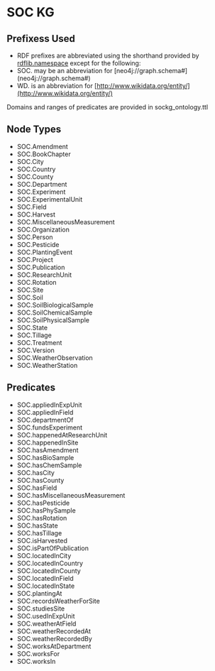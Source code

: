 # SOC KG

## Prefixess Used

- RDF prefixes are abbreviated using the shorthand provided by [rdflib.namespace](https://rdflib.readthedocs.io/en/stable/apidocs/rdflib.namespace.html) except for the following:
- SOC. may be an abbreviation for [neo4j://graph.schema#] (neo4j://graph.schema#) 
- WD. is an abbreviation for [http://www.wikidata.org/entity/](http://www.wikidata.org/entity/)

Domains and ranges of predicates are provided in sockg_ontology.ttl

## Node Types

- SOC.Amendment
- SOC.BookChapter
- SOC.City
- SOC.Country
- SOC.County
- SOC.Department
- SOC.Experiment
- SOC.ExperimentalUnit
- SOC.Field
- SOC.Harvest
- SOC.MiscellaneousMeasurement
- SOC.Organization
- SOC.Person
- SOC.Pesticide
- SOC.PlantingEvent
- SOC.Project
- SOC.Publication
- SOC.ResearchUnit
- SOC.Rotation
- SOC.Site
- SOC.Soil
- SOC.SoilBiologicalSample
- SOC.SoilChemicalSample
- SOC.SoilPhysicalSample
- SOC.State
- SOC.Tillage
- SOC.Treatment
- SOC.Version
- SOC.WeatherObservation
- SOC.WeatherStation

## Predicates

- SOC.appliedInExpUnit
- SOC.appliedInField
- SOC.departmentOf
- SOC.fundsExperiment
- SOC.happenedAtResearchUnit
- SOC.happenedInSite
- SOC.hasAmendment
- SOC.hasBioSample
- SOC.hasChemSample
- SOC.hasCity
- SOC.hasCounty
- SOC.hasField
- SOC.hasMiscellaneousMeasurement
- SOC.hasPesticide 
- SOC.hasPhySample
- SOC.hasRotation
- SOC.hasState
- SOC.hasTillage
- SOC.isHarvested
- SOC.isPartOfPublication
- SOC.locatedInCity
- SOC.locatedInCountry
- SOC.locatedInCounty
- SOC.locatedInField
- SOC.locatedInState
- SOC.plantingAt
- SOC.recordsWeatherForSite
- SOC.studiesSite
- SOC.usedInExpUnit
- SOC.weatherAtField
- SOC.weatherRecordedAt
- SOC.weatherRecordedBy
- SOC.worksAtDepartment
- SOC.worksFor
- SOC.worksIn